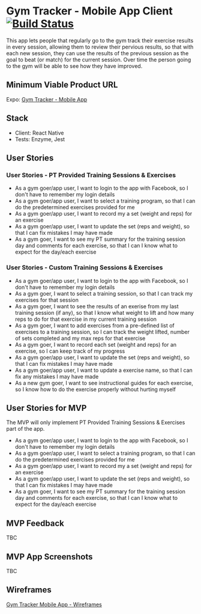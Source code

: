 # Gym Tracker - Mobile App Client  [![Build Status](https://travis-ci.org/abandisch/gym-tracker-mobile.svg?branch=master)](https://travis-ci.org/abandisch/gym-tracker-mobile)

This app lets people that regularly go to the gym track their exercise results in every session, allowing them to review their pervious results, so that with each new session, they can use the results of the previous session as the goal to beat (or match) for the current session. Over time the person going to the gym will be able to see how they have improved.

## Minimum Viable Product URL

Expo: [Gym Tracker - Mobile App](https://expo.io/@alexb/gym-tracker-mobile)

## Stack

* Client: React Native
* Tests: Enzyme, Jest

## User Stories

### User Stories - PT Provided Training Sessions & Exercises

* As a gym goer/app user, I want to login to the app with Facebook, so I don't have to remember my login details
* As a gym goer/app user, I want to select a training program, so that I can do the predetermined exercises provided for me
* As a gym goer/app user, I want to record my a set (weight and reps) for an exercise
* As a gym goer/app user, I want to update the set (reps and weight), so that I can fix mistakes I may have made
* As a gym goer, I want to see my PT summary for the training session day and comments for each exercise, so that I can I know what to expect for the day/each exercise

### User Stories - Custom Training Sessions & Exercises

* As a gym goer/app user, I want to login to the app with Facebook, so I don't have to remember my login details
* As a gym goer, I want to select a training session, so that I can track my exercises for that session
* As a gym goer, I want to see the results of an exerise from my last training session (if any), so that I know what weight to lift and how many reps to do for that exercise in my current training session
* As a gym goer, I want to add exercises from a pre-defined list of exercises to a training session, so I can track the weight lifted, number of sets completed and my max reps for that exercise
* As a gym goer, I want to record each set (weight and reps) for an exercise, so I can keep track of my progress
* As a gym goer/app user, I want to update the set (reps and weight), so that I can fix mistakes I may have made
* As a gym goer/app user, I want to update a exercise name, so that I can fix any mistakes I may have made
* As a new gym goer, I want to see instructional guides for each exercise, so I know how to do the exercise properly without hurting myself

## User Stories for MVP

The MVP will only implement PT Provided Training Sessions & Exercises part of the app.

* As a gym goer/app user, I want to login to the app with Facebook, so I don't have to remember my login details
* As a gym goer/app user, I want to select a training program, so that I can do the predetermined exercises provided for me
* As a gym goer/app user, I want to record my a set (weight and reps) for an exercise
* As a gym goer/app user, I want to update the set (reps and weight), so that I can fix mistakes I may have made
* As a gym goer, I want to see my PT summary for the training session day and comments for each exercise, so that I can I know what to expect for the day/each exercise

## MVP Feedback

TBC

## MVP App Screenshots

TBC

## Wireframes

[Gym Tracker Mobile App - Wireframes]( https://alexb-gt-wireframes.netlify.com/)
